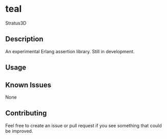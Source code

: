 teal
====

Stratus3D

## Description
An experimental Erlang assertion library. Still in development.

## Usage


## Known Issues
None

## Contributing
Feel free to create an issue or pull request if you see something that could be improved.
